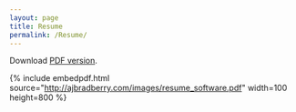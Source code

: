 ```yaml
---
layout: page
title: Resume
permalink: /Resume/
---
```


Download [PDF version](http://ajbradberry.com/images/resume_software.pdf).

{% include embedpdf.html source="http://ajbradberry.com/images/resume_software.pdf" width=100 height=800 %}

